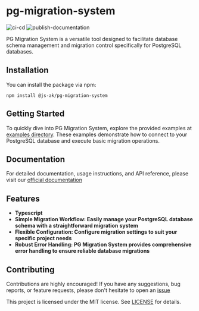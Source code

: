 # pg-migration-system

![ci-cd](https://github.com/JS-AK/pg-migration-system/actions/workflows/add-release-and-publish.yml/badge.svg)
![publish-documentation](https://github.com/JS-AK/pg-migration-system/actions/workflows/jekyll-gh-pages.yml/badge.svg)

PG Migration System is a versatile tool designed to facilitate database schema management and migration control specifically for PostgreSQL databases.

## Installation

You can install the package via npm:

```
npm install @js-ak/pg-migration-system
```

## Getting Started

To quickly dive into PG Migration System, explore the provided examples at [examples directory](https://github.com/JS-AK/pg-migration-system/tree/master/src/examples). These examples demonstrate how to connect to your PostgreSQL database and execute basic migration operations.

## Documentation

For detailed documentation, usage instructions, and API reference, please visit our [official documentation](https://js-ak.github.io/pg-migration-system)

## Features

* **Typescript**
* **Simple Migration Workflow: Easily manage your PostgreSQL database schema with a straightforward migration system**
* **Flexible Configuration: Configure migration settings to suit your specific project needs**
* **Robust Error Handling: PG Migration System provides comprehensive error handling to ensure reliable database migrations**

## Contributing

Contributions are highly encouraged! If you have any suggestions, bug reports, or feature requests, please don't hesitate to open an [issue](https://github.com/JS-AK/pg-migration-system/issues)

This project is licensed under the MIT license. See [LICENSE](https://github.com/JS-AK/pg-migration-system/tree/master/LICENSE) for details.

